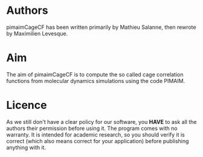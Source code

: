 Authors
=======

pimaimCageCF has been written primarily by Mathieu Salanne, then rewrote by Maximilien Levesque.

Aim
===

The aim of pimaimCageCF is to compute the so called cage correlation functions from molecular dynamics simulations using the code PIMAIM.


Licence
=======

As we still don't have a clear policy for our software, you **HAVE** to ask all the authors their permission before using it.
The program comes with no warranty. It is intended for academic research, so you should verify it is correct (which also means correct for your application) before publishing anything with it.
